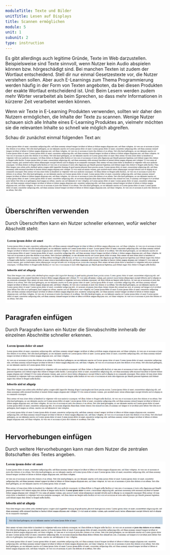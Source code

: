 ```yaml
---
moduleTitle: Texte und Bilder
unitTitle: Lesen auf Displays
title: Scannen ermöglichen
module: 5
unit: 1
subunit: 2
type: instruction
---
```


Es gibt allerdings auch legitime Gründe, Texte im Web darzustellen. Beispielsweise sind Texte sinnvoll, wenn Nutzer kein Audio abspielen können bzw. hörgeschädigt sind. Bei manchen Texten ist zudem der Wortlaut entscheidend. Stell dir nur einmal Gesetzestexte vor, die Nutzer verstehen sollen. Aber auch E-Learnings zum Thema Programmierung werden häufig in der Form von Texten angeboten, da bei diesen Produkten der exakte Wortlaut entscheidend ist. Und: Beim Lesern werden zudem mehr Wörter verarbeitet als beim Sprechen, so dass mehr Informationen in kürzerer Zeit verarbeitet werden können. 

Wenn wir Texte in E-Learning Produkten verwenden, sollten wir daher den Nutzern ermöglichen, die Inhalte der Texte zu scannen. Wenige Nutzer schauen sich alle Inhalte eines E-Learning Produktes an, vielmehr möchten sie die relevanten Inhalte so schnell wie möglich abgreifen.


Schau dir zunächst einmal folgenden Text an:

![](./text0.PNG)

## Überschriften verwenden

Durch Überschriften kann ein Nutzer schneller erkennen, wofür welcher Abschnitt steht:

![](./text1.PNG)


## Paragrafen einfügen

Durch Paragrafen kann ein Nutzer die Sinnabschnitte innheralb der einzelnen Abschnitte schneller erkennen.

![](./test2.PNG)

## Hervorhebungen einfügen

Durch weitere Hervorhebungen kann man dem Nutzer die zentralen Botschaften des Textes angeben. 

![](./text3.PNG)